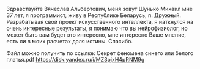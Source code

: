 Здравствуйте Вячеслав Альбертович, меня зовут Шунько Михаил мне 37 лет, я программист, живу в Республике Беларусь, п. Дружный.
Разрабатывая свой проект искусственного интеллекта, я наткнулся на очень интересные результаты, я понимаю  что вы нейрофизиолог, но может быть вам будет это интересно, мне интересно Ваше мнение, есть ли в моих расчетах доля истины.
Спасибо.


Файл можно получить по ссылке:
Секрет феномена синего или белого платья.pdf
https://disk.yandex.ru/i/MZ3pjxH4pRNM9g
